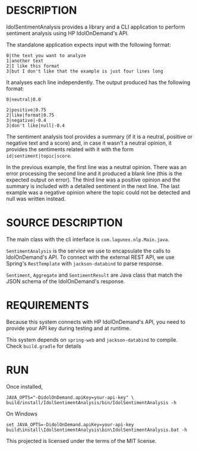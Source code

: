 DESCRIPTION
===========

IdolSentimentAnalysis provides a library and a CLI application to perform sentiment analysis using
HP IdolOnDemand's API.

The standalone application expects input with the following format:

    0|the text you want to analyze
    1|another text
    2|I like this format
    3|but I don't like that the example is just four lines long

It analyses each line independently. The output produced has the following format:

    0|neutral|0.0
    
    2|positive|0.75
    2|like|format|0.75
    3|negative|-0.4
    3|don't like|null|-0.4

The sentiment analysis tool provides a summary (if it is a neutral, positive or negative text and a score) and,
in case it wasn't a neutral opinion, it provides the sentiments related with it with the form
`id|sentiment|topic|score`.

In the previous example, the first line was a neutral opinion. There was an error processing the second line and it
produced a blank line (this is the expected output on error). The third line was a positive opinion and the summary
is included with a detailed sentiment in the next line. The last example was a negative opinion where the topic
could not be detected and null was written instead.

SOURCE DESCRIPTION
==================

The main class with the cli interface is `com.lagunex.nlp.Main.java`.

`SentimentAnalysis` is the service we use to encapsulate the calls to IdolOnDemand's API.
To connect with the external REST API, we use Spring's `RestTemplate` with `jackson-databind` to parse response.
 
`Sentiment`, `Aggregate` and `SentimentResult` are Java class that match the JSON schema of the IdolOnDemand's response.

REQUIREMENTS
============

Because this system connects with HP IdolOnDemand's API, you need to provide your API key during testing and at
runtime.

This system depends on `spring-web` and `jackson-databind` to compile. Check `build.gradle` for details

RUN
===

Once installed,

    JAVA_OPTS="-DidolOnDemand.apiKey=your-api-key" \
    build/install/IdolSentimentAnalysis/bin/IdolSentimentAnalysis -h

On Windows

    set JAVA_OPTS=-DidolOnDemand.apiKey=your-api-key
    build\install\IdolSentimentAnalysis\bin\IdolSentimentAnalysis.bat -h

This projected is licensed under the terms of the MIT license.
